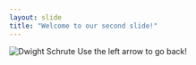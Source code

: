 ```yaml
---
layout: slide
title: "Welcome to our second slide!"
---
```

![Dwight Schrute](https://www.pappaspt.com/wp-content/uploads/2019/08/dwight_IRVFIT.png)
Use the left arrow to go back!

